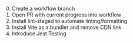 0. Create a workflow branch
1. Open PR with current progress into workflow
2. Install lint-staged to automate linting/formatting
3. Install Vite as a bundler and remove CDN link
4. Introduce Jest Testing